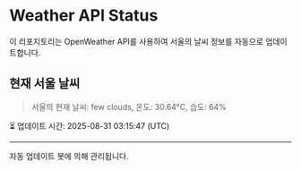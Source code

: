 
# Weather API Status

이 리포지토리는 OpenWeather API를 사용하여 서울의 날씨 정보를 자동으로 업데이트합니다.

## 현재 서울 날씨
> 서울의 현재 날씨: few clouds, 온도: 30.64°C, 습도: 64%

⏳ 업데이트 시간: 2025-08-31 03:15:47 (UTC)

---
자동 업데이트 봇에 의해 관리됩니다.

